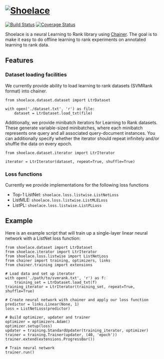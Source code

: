 # [![Shoelace](https://github.com/rjagerman/shoelace/wiki/img/logo.png)](https://github.com/rjagerman/shoelace)

[![Build Status](https://travis-ci.org/rjagerman/shoelace.svg?branch=master)](https://travis-ci.org/rjagerman/shoelace)
[![Coverage Status](https://coveralls.io/repos/github/rjagerman/shoelace/badge.svg?branch=master)](https://coveralls.io/github/rjagerman/shoelace?branch=master)

Shoelace is a neural Learning to Rank library using [Chainer](https://github.com/chainer/chainer). The goal is to make it easy to do offline learning to rank experiments on annotated learning to rank data.

## Features

### Dataset loading facilities

We currently provide ability to load learning to rank datasets (SVMRank format) into chainer.

    from shoelace.dataset.dataset import LtrDataset
    
    with open('./dataset.txt', 'r') as file:
        dataset = LtrDataset.load_txt(file)
        
Additionally, we provide minibatch iterators for Learning to Rank datasets. These generate variable-sized minibatches, where each minibatch represents one query and all associated query-document instances. You can additionally specify whether the iterator should repeat infinitely and/or shuffle the data on every epoch.

    from shoelace.dataset.iterator import LtrIterator
    
    iterator = LtrIterator(dataset, repeat=True, shuffle=True)

### Loss functions

Currently we provide implementations for the following loss functions

 * Top-1 ListNet: `shoelace.loss.listwise.ListNetLoss`
 * ListMLE: `shoelace.loss.listwise.ListMLELoss`
 * ListPL: `shoelace.loss.listwise.ListPLLoss`

## Example

Here is an example script that will train up a single-layer linear neural network with a ListNet loss function:

    from shoelace.dataset import LtrDataset
    from shoelace.iterator import LtrIterator
    from shoelace.loss.listwise import ListNetLoss
    from chainer import training, optimizers, links
    from chainer.training import extensions
    
    # Load data and set up iterator
    with open('./path/to/svmrank.txt', 'r') as f:
        training_set = LtrDataset.load_txt(f)
    training_iterator = LtrIterator(training_set, repeat=True, shuffle=True)
    
    # Create neural network with chainer and apply our loss function
    predictor = links.Linear(None, 1)
    loss = ListNetLoss(predictor)
    
    # Build optimizer, updater and trainer
    optimizer = optimizers.Adam()
    optimizer.setup(loss)
    updater = training.StandardUpdater(training_iterator, optimizer)
    trainer = training.Trainer(updater, (40, 'epoch'))
    trainer.extend(extensions.ProgressBar())
    
    # Train neural network
    trainer.run()

